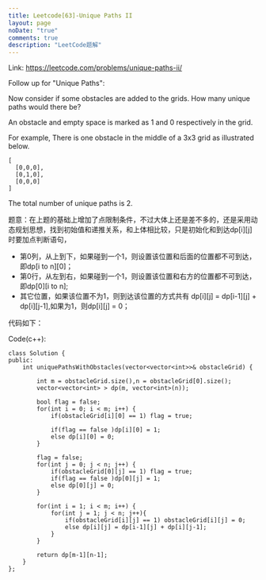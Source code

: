 ```yaml
---
title: Leetcode[63]-Unique Paths II
layout: page
noDate: "true"
comments: true
description: "LeetCode题解" 
---
```

<article class="post post-type-normal" itemscope="" itemtype="http://schema.org/Article" style="opacity: 1; transform: translateY(0px);">

Link: https://leetcode.com/problems/unique-paths-ii/

Follow up for "Unique Paths":

Now consider if some obstacles are added to the grids. How many unique paths would there be?

An obstacle and empty space is marked as 1 and 0 respectively in the grid.

For example,
There is one obstacle in the middle of a 3x3 grid as illustrated below.

	[
	  [0,0,0],
	  [0,1,0],
	  [0,0,0]
	]

The total number of unique paths is 2.

题意：在上题的基础上增加了点限制条件，不过大体上还是差不多的，还是采用动态规划思想，找到初始值和递推关系，和上体相比较，只是初始化和到达dp[i][j]时要加点判断语句，

- 第0列，从上到下，如果碰到一个1，则设置该位置和后面的位置都不可到达，即dp[i to n][0]；
- 第0行，从左到右，如果碰到一个1，则设置该位置和右方的位置都不可到达，即dp[0][i to n];
- 其它位置，如果该位置不为1，则到达该位置的方式共有 dp[i][j] = dp[i-1][j] + dp[i][j-1],如果为1，则dp[i][j] = 0；

代码如下：

Code(c++):

```
class Solution {
public:
    int uniquePathsWithObstacles(vector<vector<int>>& obstacleGrid) {
        
        int m = obstacleGrid.size(),n = obstacleGrid[0].size();
        vector<vector<int> > dp(m, vector<int>(n));
        
        bool flag = false;
        for(int i = 0; i < m; i++) {
            if(obstacleGrid[i][0] == 1) flag = true;
            
            if(flag == false )dp[i][0] = 1;
            else dp[i][0] = 0;
        }  
        
        flag = false;
        for(int j = 0; j < n; j++) {
            if(obstacleGrid[0][j] == 1) flag = true;
            if(flag == false )dp[0][j] = 1;
            else dp[0][j] = 0;
        }    
        
        for(int i = 1; i < m; i++) {
            for(int j = 1; j < n; j++){
                if(obstacleGrid[i][j] == 1) obstacleGrid[i][j] = 0; 
                else dp[i][j] = dp[i-1][j] + dp[i][j-1];
            }
        }
        
        return dp[m-1][n-1];
    }
};
```


</article>
